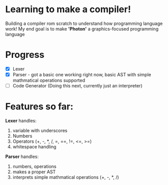 # Learning to make a compiler!

Building a compiler rom scratch to understand how programming language work!
My end goal is to make **'Photon'** a graphics-focused programming language

# Progress

- [x] Lexer
- [x] Parser - got a basic one working right now, basic AST with simple mathmatical operations supported
- [ ] Code Generator (Doing this next, currently just an interpreter)

# Features so far:
**Lexer** handles:
1. variable with underscores
2. Numbers
3. Operators (+, -, *, /, =, ==, !=, <=, >=)
4. whitespace handling

**Parser** handles:
1. numbers, operations
2. makes a proper AST
3. interprets simple mathmatical operations (+, -, *, /)